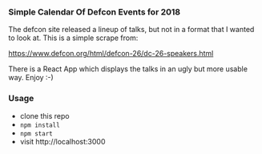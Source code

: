 ### Simple Calendar Of Defcon Events for 2018

The defcon site released a lineup of talks, but not in a format that I wanted to look at. This is a simple scrape from:

https://www.defcon.org/html/defcon-26/dc-26-speakers.html

There is a React App which displays the talks in an ugly but more usable way. Enjoy :-)

### Usage
* clone this repo
* `npm install`
* `npm start`
* visit http://localhost:3000
